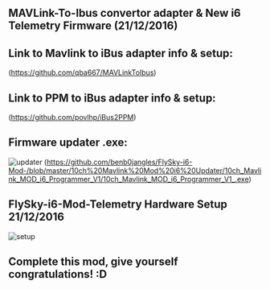 ## MAVLink-To-Ibus convertor adapter & New i6 Telemetry Firmware (21/12/2016)

## Link to Mavlink to iBus adapter info & setup: 
(https://github.com/qba667/MAVLinkToIbus)

## Link to PPM to iBus adapter info & setup: 
(https://github.com/povlhp/iBus2PPM)

## Firmware updater .exe: 
![updater](https://github.com/benb0jangles/FlySky-i6-Mod-/blob/master/Images%20for%20readme/Mavlink-screen-1.jpg)
(https://github.com/benb0jangles/FlySky-i6-Mod-/blob/master/10ch%20Mavlink%20Mod%20i6%20Updater/10ch_Mavlink_MOD_i6_Programmer_V1/10ch_Mavlink_MOD_i6_Programmer_V1_.exe)


## FlySky-i6-Mod-Telemetry Hardware Setup 21/12/2016
![setup](https://github.com/benb0jangles/FlySky-i6-Mod-/blob/master/10ch%20Mavlink%20Mod%20i6%20Updater/ibus-i6-idea2.jpg)

## Complete this mod, give yourself congratulations! :D
